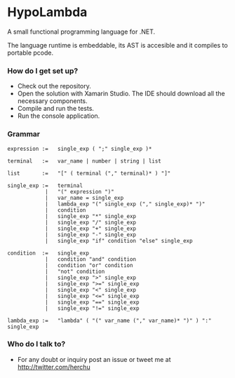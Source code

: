 # HypoLambda #

A small functional programming language for .NET.

The language runtime is embeddable, its AST is accesible and it compiles to portable pcode.

### How do I get set up? ###

* Check out the repository.
* Open the solution with Xamarin Studio. The IDE should download all the necessary components.
* Compile and run the tests.
* Run the console application.


### Grammar ###

    expression :=   single_exp ( ";" single_exp )*

    terminal   :=   var_name | number | string | list

    list       :=   "[" ( terminal ("," terminal)* ) "]"

    single_exp :=   terminal
                |   "(" expression ")"
                |   var_name = single_exp
                |   lambda_exp "(" single_exp ("," single_exp)* ")"
                |   condition
                |   single_exp "*" single_exp
                |   single_exp "/" single_exp
                |   single_exp "+" single_exp
                |   single_exp "-" single_exp
                |   single_exp "if" condition "else" single_exp

    condition  :=   single_exp
                |   condition "and" condition
                |   condition "or" condition
                |   "not" condition
                |   single_exp ">" single_exp
                |   single_exp ">=" single_exp
                |   single_exp "<" single_exp
                |   single_exp "<=" single_exp
                |   single_exp "==" single_exp
                |   single_exp "!=" single_exp

    lambda_exp :=   "lambda" ( "(" var_name ("," var_name)* ")" ) ":" single_exp



### Who do I talk to? ###

* For any doubt or inquiry post an issue or tweet me at http://twitter.com/herchu

